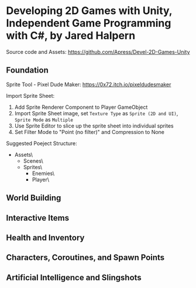# Developing 2D Games with Unity, Independent Game Programming with C#, by Jared Halpern

Source code and Assets: <https://github.com/Apress/Devel-2D-Games-Unity>

## Foundation

Sprite Tool - Pixel Dude Maker: <https://0x72.itch.io/pixeldudesmaker>

Import Sprite Sheet:

1. Add Sprite Renderer Component to Player GameObject
2. Import Sprite Sheet image, set `Texture Type` as `Sprite (2D and UI)`, `Sprite Mode` as `Multiple`
3. Use Sprite Editor to slice up the sprite sheet into individual sprites
4. Set Filter Mode to "Point (no filter)" and Compression to None

Suggested Poeject Structure:

- Assets\
  - Scenes\
  - Sprites\
    - Enemies\
    - Player\

<!-- TODO: unfinished below -->

## World Building

## Interactive Items

## Health and Inventory

## Characters, Coroutines, and Spawn Points

## Artificial Intelligence and Slingshots
